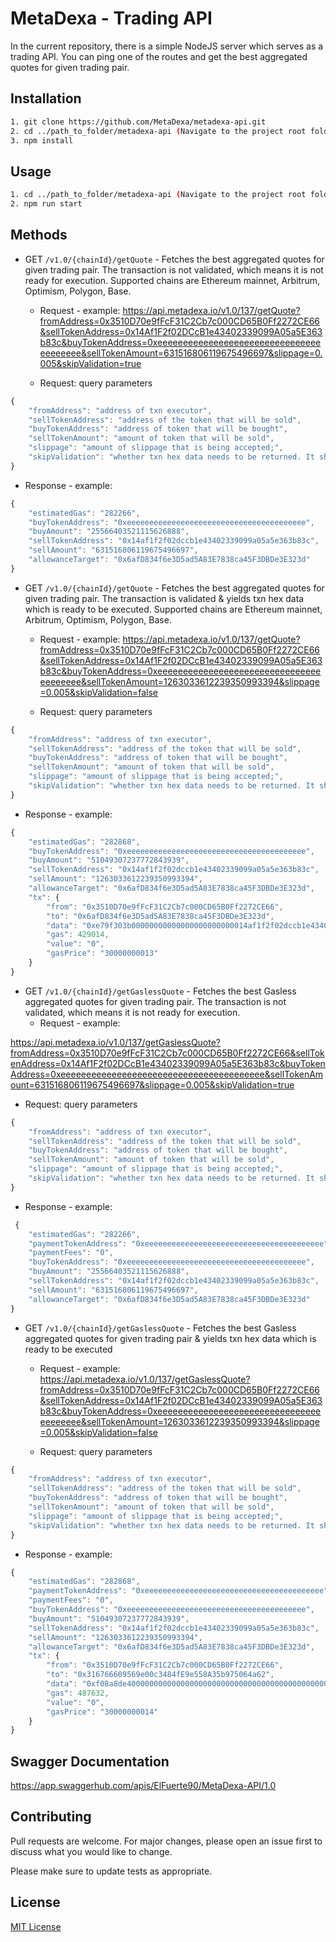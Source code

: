 # MetaDexa - Trading API 
In the current repository, there is a simple NodeJS server which serves as a trading API. You can ping one of the routes and get the best aggregated quotes for given trading pair.

## Installation 

``` bash
1. git clone https://github.com/MetaDexa/metadexa-api.git 
2. cd ../path_to_folder/metadexa-api (Navigate to the project root folder and run)
3. npm install 
```

## Usage 

``` bash
1. cd ../path_to_folder/metadexa-api (Navigate to the project root folder and run)
2. npm run start 
```

## Methods

- GET `/v1.0/{chainId}/getQuote` - Fetches the best aggregated quotes for given trading pair. The transaction is not validated, which means it is not ready for execution. Supported chains are Ethereum mainnet, Arbitrum, Optimism, Polygon, Base.
  - Request - example: 
  https://api.metadexa.io/v1.0/137/getQuote?fromAddress=0x3510D70e9fFcF31C2Cb7c000CD65B0Ff2272CE66&sellTokenAddress=0x14Af1F2f02DCcB1e43402339099A05a5E363b83c&buyTokenAddress=0xeeeeeeeeeeeeeeeeeeeeeeeeeeeeeeeeeeeeeeee&sellTokenAmount=631516806119675496697&slippage=0.005&skipValidation=true

  - Request: query parameters
```javascript
{
    "fromAddress": "address of txn executor",
    "sellTokenAddress": "address of the token that will be sold",
    "buyTokenAddress": "address of token that will be bought",
    "sellTokenAmount": "amount of token that will be sold",
    "slippage": "amount of slippage that is being accepted;",
    "skipValidation": "whether txn hex data needs to be returned. It should be false if you want txn data ready for execution" 
}
```


  - Response - example: 
```javascript
{
    "estimatedGas": "282266",
    "buyTokenAddress": "0xeeeeeeeeeeeeeeeeeeeeeeeeeeeeeeeeeeeeeeee",
    "buyAmount": "25566403521115626888",
    "sellTokenAddress": "0x14af1f2f02dccb1e43402339099a05a5e363b83c",
    "sellAmount": "631516806119675496697",
    "allowanceTarget": "0x6afD834f6e3D5ad5A83E7838ca45F3DBDe3E323d"
}
```

- GET `/v1.0/{chainId}/getQuote` - Fetches the best aggregated quotes for given trading pair. The transaction is validated & yields txn hex data which is ready to be executed. Supported chains are Ethereum mainnet, Arbitrum, Optimism, Polygon, Base.
  - Request - example: 
  https://api.metadexa.io/v1.0/137/getQuote?fromAddress=0x3510D70e9fFcF31C2Cb7c000CD65B0Ff2272CE66&sellTokenAddress=0x14Af1F2f02DCcB1e43402339099A05a5E363b83c&buyTokenAddress=0xeeeeeeeeeeeeeeeeeeeeeeeeeeeeeeeeeeeeeeee&sellTokenAmount=1263033612239350993394&slippage=0.005&skipValidation=false
  
  - Request: query parameters
```javascript
{
    "fromAddress": "address of txn executor",
    "sellTokenAddress": "address of the token that will be sold",
    "buyTokenAddress": "address of token that will be bought",
    "sellTokenAmount": "amount of token that will be sold",
    "slippage": "amount of slippage that is being accepted;",
    "skipValidation": "whether txn hex data needs to be returned. It should be false if you want txn data ready for execution" 
}
```

  - Response - example: 
```javascript
{
    "estimatedGas": "282868",
    "buyTokenAddress": "0xeeeeeeeeeeeeeeeeeeeeeeeeeeeeeeeeeeeeeeee",
    "buyAmount": "51049307237772843939",
    "sellTokenAddress": "0x14af1f2f02dccb1e43402339099a05a5e363b83c",
    "sellAmount": "1263033612239350993394",
    "allowanceTarget": "0x6afD834f6e3D5ad5A83E7838ca45F3DBDe3E323d",
    "tx": {
        "from": "0x3510D70e9fFcF31C2Cb7c000CD65B0Ff2272CE66",
        "to": "0x6afD834f6e3D5ad5A83E7838ca45F3DBDe3E323d",
        "data": "0xe79f303b00000000000000000000000014af1f2f02dccb1e43402339099a05a5e363b83c000000000000000000000000000000000000000000000044781cca7e28fb11f2000000000000000000000",
        "gas": 429014,
        "value": "0",
        "gasPrice": "30000000013"
    }
}
```

- GET `/v1.0/{chainId}/getGaslessQuote` - Fetches the best Gasless aggregated quotes for given trading pair. The transaction is not validated, which means it is not ready for execution.
  - Request - example: 

https://api.metadexa.io/v1.0/137/getGaslessQuote?fromAddress=0x3510D70e9fFcF31C2Cb7c000CD65B0Ff2272CE66&sellTokenAddress=0x14Af1F2f02DCcB1e43402339099A05a5E363b83c&buyTokenAddress=0xeeeeeeeeeeeeeeeeeeeeeeeeeeeeeeeeeeeeeeee&sellTokenAmount=631516806119675496697&slippage=0.005&skipValidation=true

  - Request: query parameters
```javascript
{
    "fromAddress": "address of txn executor",
    "sellTokenAddress": "address of the token that will be sold",
    "buyTokenAddress": "address of token that will be bought",
    "sellTokenAmount": "amount of token that will be sold",
    "slippage": "amount of slippage that is being accepted;",
    "skipValidation": "whether txn hex data needs to be returned. It should be false if you want txn data ready for execution" 
}
```
  - Response - example: 
```javascript
 {
    "estimatedGas": "282266",
    "paymentTokenAddress": "0xeeeeeeeeeeeeeeeeeeeeeeeeeeeeeeeeeeeeeeee",
    "paymentFees": "0",
    "buyTokenAddress": "0xeeeeeeeeeeeeeeeeeeeeeeeeeeeeeeeeeeeeeeee",
    "buyAmount": "25566403521115626888",
    "sellTokenAddress": "0x14af1f2f02dccb1e43402339099a05a5e363b83c",
    "sellAmount": "631516806119675496697",
    "allowanceTarget": "0x6afD834f6e3D5ad5A83E7838ca45F3DBDe3E323d"
}
```

- GET `/v1.0/{chainId}/getGaslessQuote` - Fetches the best Gasless aggregated quotes for given trading pair & yields txn hex data which is ready to be executed
  - Request - example: 
https://api.metadexa.io/v1.0/137/getGaslessQuote?fromAddress=0x3510D70e9fFcF31C2Cb7c000CD65B0Ff2272CE66&sellTokenAddress=0x14Af1F2f02DCcB1e43402339099A05a5E363b83c&buyTokenAddress=0xeeeeeeeeeeeeeeeeeeeeeeeeeeeeeeeeeeeeeeee&sellTokenAmount=1263033612239350993394&slippage=0.005&skipValidation=false

  - Request: query parameters
```javascript
{
    "fromAddress": "address of txn executor",
    "sellTokenAddress": "address of the token that will be sold",
    "buyTokenAddress": "address of token that will be bought",
    "sellTokenAmount": "amount of token that will be sold",
    "slippage": "amount of slippage that is being accepted;",
    "skipValidation": "whether txn hex data needs to be returned. It should be false if you want txn data ready for execution" 
}
```
  - Response - example: 
```javascript
{
    "estimatedGas": "282868",
    "paymentTokenAddress": "0xeeeeeeeeeeeeeeeeeeeeeeeeeeeeeeeeeeeeeeee",
    "paymentFees": "0",
    "buyTokenAddress": "0xeeeeeeeeeeeeeeeeeeeeeeeeeeeeeeeeeeeeeeee",
    "buyAmount": "51049307237772843939",
    "sellTokenAddress": "0x14af1f2f02dccb1e43402339099a05a5e363b83c",
    "sellAmount": "1263033612239350993394",
    "allowanceTarget": "0x6afD834f6e3D5ad5A83E7838ca45F3DBDe3E323d",
    "tx": {
        "from": "0x3510D70e9fFcF31C2Cb7c000CD65B0Ff2272CE66",
        "to": "0x316766609569e00c3484fE9e558A35b975064a62",
        "data": "0xf08a8de400000000000000000000000000000000000000000000000000000000000000400000000000000000000000000000000000000000000000000000000000000c2000000000000000000000",
        "gas": 487632,
        "value": "0",
        "gasPrice": "30000000014"
    }
}
```

## Swagger Documentation
https://app.swaggerhub.com/apis/ElFuerte90/MetaDexa-API/1.0

## Contributing 
Pull requests are welcome. For major changes, please open an issue first to discuss what you would like to change.

Please make sure to update tests as appropriate.


## License 
[MIT License](https://choosealicense.com/licenses/mit/)
